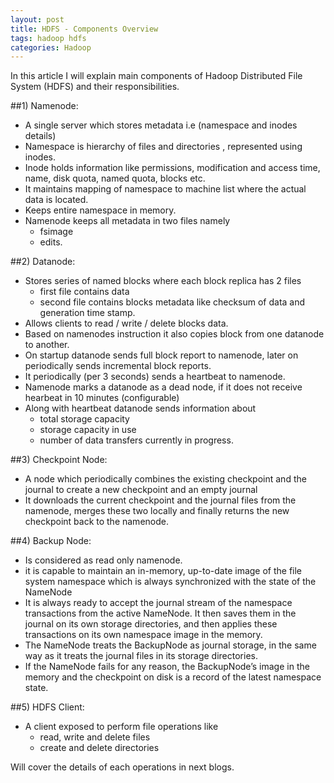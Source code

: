 ```yaml
---
layout: post
title: HDFS - Components Overview
tags: hadoop hdfs
categories: Hadoop
---
```

<div class="toc"></div>

In this article I will explain main components of Hadoop Distributed File System (HDFS) and their responsibilities.

##1) Namenode:

   + A single server which stores metadata i.e (namespace and inodes details)
   + Namespace is hierarchy of files and directories , represented using inodes.
   + Inode holds information like permissions, modification and access time, name, disk quota, named quota, blocks etc.
   + It maintains mapping of namespace to machine list where the actual data is located.
   + Keeps entire namespace in memory.
   + Namenode keeps all metadata in two files namely
       + fsimage
       + edits. 

##2) Datanode:

  + Stores series of named blocks where each block replica has 2 files
  	* first file contains data
    * second file contains blocks metadata like checksum of data and generation time stamp.
  + Allows clients to read / write / delete blocks data.
  + Based on namenodes instruction it also copies block from one datanode to another.
  + On startup datanode sends full block report to namenode, later on periodically sends incremental block reports.
  + It periodically (per 3 seconds) sends a heartbeat to namenode.
  + Namenode marks a datanode as a dead node, if it does not receive hearbeat in 10 minutes (configurable)
  + Along with heartbeat datanode sends information about
       * total storage capacity
       * storage capacity in use
       * number of data transfers currently in progress.

##3) Checkpoint Node:

  + A node which periodically combines the existing checkpoint and the journal to create a new checkpoint and an empty journal
  + It downloads the current checkpoint and the journal files from the namenode, merges these two locally and finally returns the new checkpoint back to the namenode.

##4) Backup Node:

  + Is considered as read only namenode.
  + it is capable to maintain an in-memory, up-to-date image of the file system namespace which is always synchronized with the state of the NameNode
  + It is always ready to accept the journal stream of the namespace transactions from the active NameNode. It then saves them in the journal on its own storage directories, and then applies these transactions on its own namespace image in the memory.
  + The NameNode treats the BackupNode as journal storage, in the same way as it treats the journal files in its storage directories.
  + If the NameNode fails for any reason, the BackupNode’s image in the memory and the checkpoint on disk is a record of the latest namespace state.

##5) HDFS Client:

  + A client exposed to perform file operations like
     *  read, write and delete files
     *  create and delete directories

Will cover the details of each operations in next blogs.